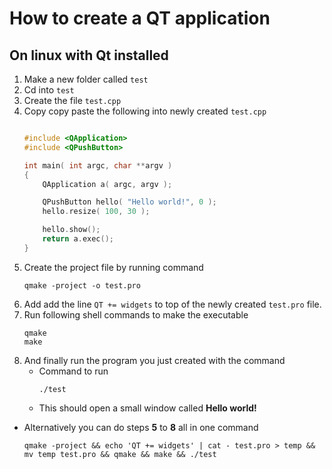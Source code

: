 # How to create a QT application

## On linux with Qt installed
1. Make a new folder called `test`
2. Cd into `test`
3. Create the file `test.cpp`
4. Copy copy paste the following into newly created `test.cpp`
    ```cpp

    #include <QApplication>
    #include <QPushButton>

    int main( int argc, char **argv )
    {
        QApplication a( argc, argv );

        QPushButton hello( "Hello world!", 0 );
        hello.resize( 100, 30 );

        hello.show();
        return a.exec();
    }

    ```
5. Create the project file by running command
    ```shell
    qmake -project -o test.pro
    ```
6. Add add the line `QT += widgets` to top of the newly created `test.pro` file.
7. Run following shell commands to make the executable
    ```shell
    qmake
    make
    ```
8. And finally run the program you just created with the command
   - Command to run
     ```
     ./test
     ```
   - This should open a small window called **Hello world!**

  - Alternatively you can do steps **5** to **8** all in one command
       ```shell
       qmake -project && echo 'QT += widgets' | cat - test.pro > temp && mv temp test.pro && qmake && make && ./test
       ```
  
  
